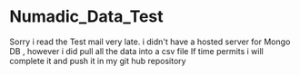 # Numadic_Data_Test


Sorry i read the Test mail very late. i didn't have a hosted server for Mongo DB , however i did pull all the data into a csv file
If time permits i will complete it and push it in my git hub repository
